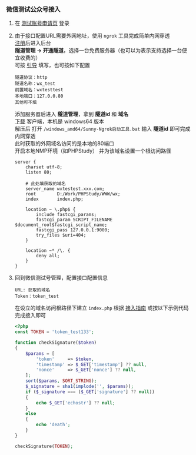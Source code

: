 ### 微信测试公众号接入

1. 在 [测试账号申请页](https://mp.weixin.qq.com/debug/cgi-bin/sandbox?t=sandbox/login) 登录

2. 由于接口配置URL需要外网地址，使用 `ngrok` 工具完成简单内网穿透  
    [注册](http://www.ngrok.cc/user.html)后进入后台  
    **隧道管理 -> 开通隧道**，选择一台免费服务器（也可以为表示支持选择一台便宜收费的）  
    可按 [引导](http://www.ngrok.cc/_book/general/open.html) 填写，也可按如下配置
    ```
    隧道协议：http
    隧道名称：wx_test
    前置域名：wxtesttest
    本地端口：127.0.0.80
    其他可不填
    ```
    添加服务器后进入 **隧道管理**，拿到 **隧道id** 和 **域名**  
    [下载](http://www.ngrok.cc/download.html) 客户端，本机是 windows64 版本  
    解压后 打开 `/windows_amd64/Sunny-Ngrok启动工具.bat` 输入 **隧道id** 即可完成内网穿透  
    此时获取的外网域名访问的是本地的80端口  
    开启本地NMP环境（如PHPStudy） 并为该域名设置一个根访问路径
    ```nginx
    server {
        charset utf-8;
        listen 80;

        # 此处填获取的域名
        server_name wxtestest.xxx.com;
        root        D:/Work/PHPStudy/WWW/wx;
        index       index.php;

        location ~ \.php$ {
            include fastcgi_params;
            fastcgi_param SCRIPT_FILENAME $document_root$fastcgi_script_name;
            fastcgi_pass 127.0.0.1:9000;
            try_files $uri=404;
        }

        location ~* /\. {
            deny all;
        }
    }
    ```

3. 回到微信测试号管理，配置接口配置信息
    ```
    URL: 获取的域名
    Token：token_test
    ```
    在设立的域名访问根路径下建立 `index.php` 根据 [接入指南](https://mp.weixin.qq.com/wiki?t=resource/res_main&id=mp1421135319) 或按以下示例代码完成接入即可  
    ```php
    <?php
    const TOKEN = 'token_test133';

    function checkSignature($token)
    {
        $params = [
            'token'     => $token,
            'timestamp' => $_GET['timestamp'] ?? null,
            'nonce'     => $_GET['nonce'] ?? null,
        ];
        sort($params, SORT_STRING);
        $_signature = sha1(implode('', $params));
        if ($_signature === ($_GET['signature'] ?? null))
        {
            echo $_GET['echostr'] ?? null;
        }
        else
        {
            echo 'death';
        }
    }

    checkSignature(TOKEN);
    ```